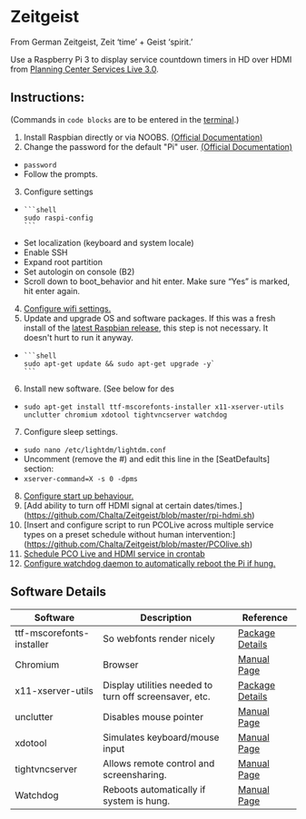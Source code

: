 # Zeitgeist

From German Zeitgeist, Zeit ‘time’ + Geist ‘spirit.’

Use a Raspberry Pi 3 to display service countdown timers in HD over HDMI from [Planning Center Services Live 3.0](https://planning.center/2014/live-3/).


## Instructions:

(Commands in `code blocks` are to be entered in the [terminal](https://www.raspberrypi.org/documentation/usage/terminal/).)

1. Install Raspbian directly or via NOOBS. [(Official Documentation)](https://www.raspberrypi.org/documentation/installation/installing-images/)
2. Change the password for the default "Pi" user. [(Official Documentation)](https://www.raspberrypi.org/documentation/linux/usage/users.md)
  *  `password`
  * Follow the prompts.
3. Configure settings
  *  
        ```shell
        sudo raspi-config
        ```
 * Set localization (keyboard and system locale)
 *	Enable SSH
 *	Expand root partition
 *	Set autologin on console (B2)
 * Scroll down to boot_behavior and hit enter. Make sure “Yes” is marked, hit enter again.
4.	[Configure wifi settings.](https://www.raspberrypi.org/documentation/configuration/wireless/)
5.	Update and upgrade OS and software packages. If this was a fresh install of the [latest Raspbian release](https://www.raspberrypi.org/downloads/raspbian/), this step is not necessary. It doesn't hurt to run it anyway.
  *  
        ```shell
        sudo apt-get update && sudo apt-get upgrade -y`
        ```
6.	Install new software.  (See below for des
  *  
      ```shell
      sudo apt-get install ttf-mscorefonts-installer x11-xserver-utils unclutter chromium xdotool tightvncserver watchdog
      ```
7.	Configure sleep settings.
  *  `sudo nano /etc/lightdm/lightdm.conf`
  * Uncomment (remove the #) and edit this line in the [SeatDefaults] section:
  * `xserver-command=X -s 0 -dpms`
8.	[Configure start up behaviour.](https://github.com/Chalta/Zeitgeist/blob/master/autostart)
9.	[Add ability to turn off HDMI signal at certain dates/times.] (https://github.com/Chalta/Zeitgeist/blob/master/rpi-hdmi.sh)
10.	[Insert and configure script to run PCOLive across multiple service types on a preset schedule without human intervention:] (https://github.com/Chalta/Zeitgeist/blob/master/PCOlive.sh)
11.	[Schedule PCO Live and HDMI service in crontab](https://github.com/Chalta/Zeitgeist/blob/master/cron)
12. [Configure watchdog daemon to automatically reboot the Pi if hung.](https://github.com/Chalta/Zeitgeist/blob/master/watchdog)


## Software Details

| Software | Description | Reference   |
|----------|-------------|--------------|
|ttf-mscorefonts-installer  | So webfonts render nicely | [Package Details](https://packages.debian.org/jessie/ttf-mscorefonts-installer)		|
|Chromium	|Browser	| [Manual Page](https://manpages.debian.org/jessie/chromium/chromium.1.en.html) |
|x11-xserver-utils	| Display utilities needed to turn off screensaver, etc.	| [Package Details](https://packages.debian.org/sid/x11-xserver-utils) |
|unclutter	| Disables mouse pointer	 |[Manual Page](https://manpages.debian.org/jessie/unclutter/unclutter.1.en.html) |
|xdotool	| Simulates keyboard/mouse input	| [Manual Page](https://manpages.debian.org/jessie/xdotool/xdotool.1.en.html) |
|tightvncserver	| Allows remote control and screensharing.	| [Manual Page](https://manpages.debian.org/jessie/tightvncserver/tightvncserver.1.en.html) |
|Watchdog | Reboots automatically if system is hung. |		[Manual Page](https://manpages.debian.org/jessie/python-watchdog/watchdog.3.en.html) |



